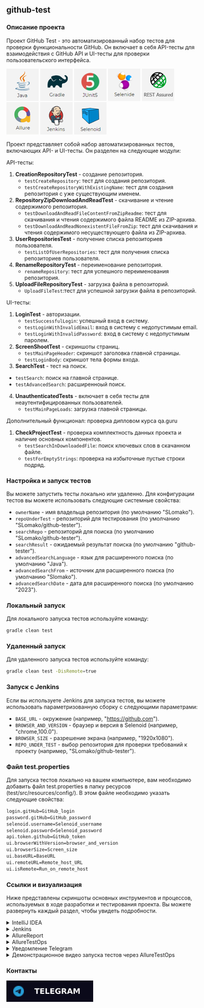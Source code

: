 ## github-test

### Описание проекта

Проект GitHub Test - это автоматизированный набор тестов для проверки функциональности GitHub.
Он включает в себя API-тесты для взаимодействия с GitHub API и UI-тесты для проверки пользовательского интерфейса.

[<img src=".github/logo/java.png" alt="java_17" width="85" height="85"/>](https://www.oracle.com/ru/java/technologies/javase-jre8-downloads.html)
[<img src=".github/logo/gradle.png" alt="gradle" width="85" height="85"/>](https://gradle.org/)
[<img src=".github/logo/junit_5.png" alt="junit_5" width="85" height="85"/>](https://junit.org/junit5/)
[<img src=".github/logo/selenide.png" alt="selenide" width="85" height="85"/>](https://ru.selenide.org/)
[<img src=".github/logo/rest.png" alt="rest" width="85" height="85"/>](https://rest-assured.io/)
[<img src=".github/logo/allure.png" alt="allure" width="85" height="85"/>](https://docs.qameta.io/allure/)
[<img src=".github/logo/jenkins.png" alt="jenkins" width="85" height="85"/>](https://www.jenkins.io/)
[<img src=".github/logo/selenoid.png" alt="selenoid" width="85" height="85"/>](https://aerokube.com/selenoid/latest/)

Проект представляет собой набор автоматизированных тестов, включающих API- и UI-тесты. Он разделен на следующие модули:

API-тесты:

1. **CreationRepositoryTest** - создание репозитория.
    - `testCreateRepository`: тест для создания репозитория.
    - `testCreateRepositoryWithExistingName`:  тест для создания репозитория с уже существующим именем.
2. **RepositoryZipDownloadAndReadTest** - скачивание и чтение содержимого репозитория.
    - `testDownloadAndReadFileContentFromZipReadme`: тест для скачивания и чтения содержимого файла README из ZIP-архива.
    - `testDownloadAndReadNonexistentFileFromZip`: тест для скачивания и чтения содержимого несуществующего файла из ZIP-архива.
3. **UserRepositoriesTest** - получение списка репозиториев пользователя.
    - `testListOfUserRepositories`: тест для получения списка репозиториев пользователя.
4. **RenameRepositoryTest** - переименование репозитория.
    - `renameRepository`: тест для успешного переименования репозитория.
5. **UploadFileRepositoryTest** - загрузка файла в репозиторий.
    - `UploadFileTest`:тест для успешной загрузки файла в репозиторий.

UI-тесты:

1. **LoginTest** - авторизации.
    - `testSuccessfulLogin`: успешный вход в систему.
    - `testLoginWithInvalidEmail`: вход в систему с недопустимым email.
    - `testLoginWithInvalidPassword`: вход в систему с недопустимым паролем.
2. **ScreenShootTest** - скриншоты страниц.
    - `testMainPageHeader`: скриншот заголовка главной страницы.
    - `testLoginBody`: скриншот тела формы входа.
3.  **SearchTest**  - тест на поиск.
   - `testSearch`: поиск на главной странице.
   - `testAdvancedSearch`: расширенноый поиск.
4.  **UnauthenticatedTests** - включает в себя тесты для неаутентифицированных пользователей.
    - `testMainPageLoads`: загрузка главной страницы.


Дополнительный функционал: проверка дипловом курса qa.guru

1. **CheckProjectTest** - проверка комплектность данных проекта и наличие основных компонентов.
   - `testSearchInDownloadedFile`: поиск ключевых слов в скачанном файле.
   - `testForEmptyStrings`: проверка на избыточные пустые строки подряд.


### Настройка и запуск тестов

Вы можете запустить тесты локально или удаленно. Для конфигурации тестов вы можете использовать следующие системные
свойства:

- `ownerName` - имя владельца репозитория (по умолчанию "SLomako").
- `repoUnderTest` - репозиторий для тестирования (по умолчанию "SLomako/github-tester").
- `searchRepo` - репозиторий для поиска (по умолчанию "SLomako/github-tester").
- `searchResult` - ожидаемый результат поиска (по умолчанию "github-tester").
- `advancedSearchLanguage` - язык для расширенного поиска (по умолчанию "Java").
- `advancedSearchFrom` - источник для расширенного поиска (по умолчанию "Slomako").
- `advancedSearchDate` - дата для расширенного поиска (по умолчанию "2023").

### Локальный запуск

Для локального запуска тестов используйте команду:

```bash
gradle clean test
```

### Удаленный запуск

Для удаленного запуска тестов используйте команду:

```bash
gradle clean test -DisRemote=true
```

### Запуск с Jenkins

Если вы используете Jenkins для запуска тестов, вы можете использовать параметризованную сборку с следующими
параметрами:

- `BASE_URL` - окружение (например, "https://github.com").
- `BROWSER_AND_VERSION` - браузер и версия в Selenoid (например, "chrome,100.0").
- `BROWSER_SIZE` - разрешение экрана (например, "1920x1080").
- `REPO_UNDER_TEST` - выбор репозитория для проверки требований к проекту (например, "SLomako/github-tester").

### Файл test.properties

Для запуска тестов локально на вашем компьютере, вам необходимо добавить файл test.properties в папку ресурсов (test/src/resources/config/). В этом файле необходимо указать следующие свойства:

```bash 
login.gitHub=GitHub_login
password.gitHub=GitHub_password
selenoid.username=Selenoid_username
selenoid.password=Selenoid_password
api.token.github=GitHub_token
ui.browserWithVersion=browser_and_version
ui.browserSize=Screen_size
ui.baseURL=BaseURL
ui.remoteURL=Remote_host_URL
ui.isRemote=Run_on_remote_host
```

### Ссылки и визуализация

Ниже представлены скриншоты основных инструментов и процессов, используемых в ходе разработки и тестирования проекта. Вы
можете развернуть каждый раздел, чтобы увидеть подробности.

<details>
  <summary>IntelliJ IDEA</summary>

![Image1](.github/sc/idea.png)
</details>

<details>
  <summary>Jenkins</summary>

[Перейти к сборке в Jenkins](https://jenkins.autotests.cloud/job/Students/job/18-lom14-github-tester/)

![Image2](.github/sc/jenkins1.png)
![Image3](.github/sc/jenkins2.png)
</details>

<details>
  <summary>AllureReport</summary>

[Перейти к отчету в AllureReport](https://jenkins.autotests.cloud/job/Students/job/18-lom14-github-tester/12/allure/)

![Image4](.github/sc/allureLocal2.png)
![Image5](.github/sc/allureLocal.png)
</details>

<details>
  <summary>AllureTestOps</summary>

[Перейти к отчету AllureTestOps](https://allure.autotests.cloud/project/3349/dashboards)

![Image6](.github/sc/allureTestOps1.png)
![Image7](.github/sc/allureTestOps2.png)
</details>

<details>
  <summary>Уведомление Telegram</summary>

![Image9](.github/sc/telegram.png)
</details>

<details>
  <summary>Демонстрационное видео запуска тестов через AllureTestOps</summary>

[Скачать демонстрационное видео](.github/video/allure-testops-google-chrome.mp4)
</details>

### Контакты

[![Telegram](.github/logo/telegram1.svg)](https://t.me/lom14)
